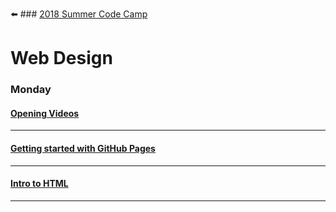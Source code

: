 :arrow_left: ### [2018 Summer Code Camp](../README.me)
# Web Design

### Monday

#### [Opening Videos](monday-opening-videos.md)

***


#### [Getting started with GitHub Pages](monday-getting-started.md)

***

#### [Intro to HTML](monday-intro-to-html.md)

***
